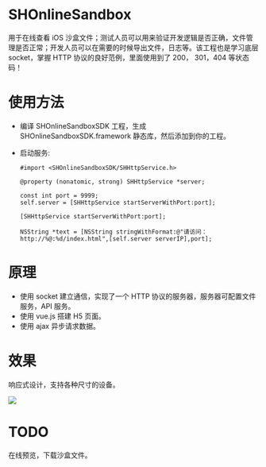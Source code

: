 # SHOnlineSandbox

用于在线查看 iOS 沙盒文件；测试人员可以用来验证开发逻辑是否正确，文件管理是否正常；开发人员可以在需要的时候导出文件，日志等。该工程也是学习底层 socket，掌握 HTTP 协议的良好范例，里面使用到了 200， 301，404 等状态码！

# 使用方法

- 编译 SHOnlineSandboxSDK 工程，生成 SHOnlineSandboxSDK.framework 静态库，然后添加到你的工程。
- 启动服务:

    ```objc
    #import <SHOnlineSandboxSDK/SHHttpService.h>
    
    @property (nonatomic, strong) SHHttpService *server;
    
    const int port = 9999;
    self.server = [SHHttpService startServerWithPort:port];
    
    [SHHttpService startServerWithPort:port];
    
    NSString *text = [NSString stringWithFormat:@"请访问：http://%@:%d/index.html",[self.server serverIP],port];
    ```

# 原理

- 使用 socket 建立通信，实现了一个 HTTP 协议的服务器，服务器可配置文件服务，API 服务。
- 使用 vue.js 搭建 H5 页面。
- 使用 ajax 异步请求数据。


# 效果

响应式设计，支持各种尺寸的设备。

![](./SHOnlineSandbox.gif)

# TODO

在线预览，下载沙盒文件。